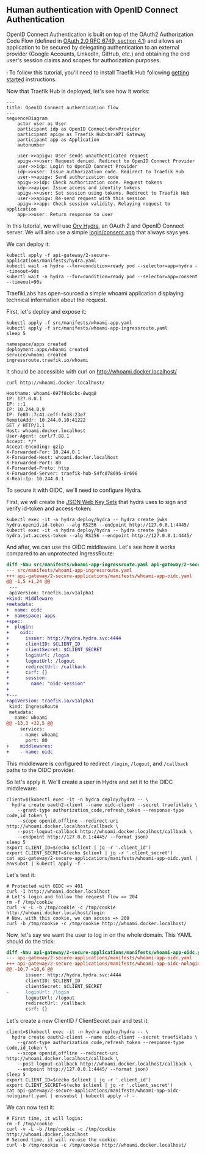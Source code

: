 ## Human authentication with OpenID Connect Authentication

OpenID Connect Authentication is built on top of the OAuth2 Authorization Code Flow (defined in [OAuth 2.0 RFC 6749, section 4.1](https://tools.ietf.org/html/rfc6749#section-4.1)) and allows an application to be secured by delegating authentication to an external provider (Google Accounts, LinkedIn, GitHub, etc.) and obtaining the end user's session claims and scopes for authorization purposes.

:information_source: To follow this tutorial, you'll need to install Traefik Hub following [getting started](../1-getting-started/README.md) instructions.

Now that Traefik Hub is deployed, let's see how it works:

```mermaid
---
title: OpenID Connect authentication flow
---
sequenceDiagram
    actor user as User
    participant idp as OpenID Connect<br>Provider
    participant apigw as Traefik Hub<br>API Gateway
    participant app as Application
    autonumber

    user->>apigw: User sends unauthenticated request
    apigw->>user: Request denied. Redirect to OpenID Connect Provider
    user->>idp: Login to OpenID Connect Provider
    idp->>user: Issue authorization code. Redirect to Traefik Hub
    user->>apigw: Send authorization code
    apigw->>idp: Check authorization code. Request tokens
    idp->>apigw: Issue access and identity tokens
    apigw->>user: Set session using tokens. Redirect to Traefik Hub
    user->>apigw: Re-send request with this session
    apigw->>app: Check session validity. Relaying request to application
    app->>user: Return response to user
```

In this tutorial, we will use [Ory Hydra](https://www.ory.sh/hydra/), an OAuth 2 and OpenID Connect server. We will also use a simple [login/consent app](https://github.com/jlevesy/hail-hydra) that always says yes.

We can deploy it:

```shell
kubectl apply -f api-gateway/2-secure-applications/manifests/hydra.yaml
kubectl wait -n hydra --for=condition=ready pod --selector=app=hydra --timeout=90s
kubectl wait -n hydra --for=condition=ready pod --selector=app=consent --timeout=90s
```

TraefikLabs has open-sourced a simple whoami application displaying technical information about the request.

First, let's deploy and expose it:

```shell
kubectl apply -f src/manifests/whoami-app.yaml
kubectl apply -f src/manifests/whoami-app-ingressroute.yaml
sleep 5
```

```shell
namespace/apps created
deployment.apps/whoami created
service/whoami created
ingressroute.traefik.io/whoami
```

It should be accessible with curl on http://whoami.docker.localhost/

```shell
curl http://whoami.docker.localhost/
```

```shell
Hostname: whoami-697f8c6cbc-8wqq8
IP: 127.0.0.1
IP: ::1
IP: 10.244.0.9
IP: fe80::7c41:ceff:fe38:23e7
RemoteAddr: 10.244.0.10:41222
GET / HTTP/1.1
Host: whoami.docker.localhost
User-Agent: curl/7.88.1
Accept: */*
Accept-Encoding: gzip
X-Forwarded-For: 10.244.0.1
X-Forwarded-Host: whoami.docker.localhost
X-Forwarded-Port: 80
X-Forwarded-Proto: http
X-Forwarded-Server: traefik-hub-54fc878695-8r696
X-Real-Ip: 10.244.0.1
```

To secure it with OIDC, we'll need to configure Hydra.

First, we will create the [JSON Web Key Sets](https://www.ory.sh/docs/hydra/jwks) that hydra uses to sign and verify id-token and access-token:

```shell
kubectl exec -it -n hydra deploy/hydra -- hydra create jwks hydra.openid.id-token --alg RS256 --endpoint http://127.0.0.1:4445/
kubectl exec -it -n hydra deploy/hydra -- hydra create jwks hydra.jwt.access-token --alg RS256 --endpoint http://127.0.0.1:4445/
```

And after, we can use the OIDC middleware. Let's see how it works compared to an unprotected IngressRoute:

```diff
diff -Nau src/manifests/whoami-app-ingressroute.yaml api-gateway/2-secure-applications/manifests/whoami-app-oidc.yaml
--- src/manifests/whoami-app-ingressroute.yaml
+++ api-gateway/2-secure-applications/manifests/whoami-app-oidc.yaml
@@ -1,5 +1,24 @@
 ---
 apiVersion: traefik.io/v1alpha1
+kind: Middleware
+metadata:
+  name: oidc
+  namespace: apps
+spec:
+  plugin:
+    oidc:
+      issuer: http://hydra.hydra.svc:4444
+      clientID: $CLIENT_ID
+      clientSecret: $CLIENT_SECRET
+      loginUrl: /login
+      logoutUrl: /logout
+      redirectUrl: /callback
+      csrf: {}
+      session:
+        name: "oidc-session"
+
+---
+apiVersion: traefik.io/v1alpha1
 kind: IngressRoute
 metadata:
   name: whoami
@@ -13,3 +32,5 @@
     services:
     - name: whoami
       port: 80
+    middlewares:
+    - name: oidc
```

This middleware is configured to redirect `/login`, `/logout`, and `/callback` paths to the OIDC provider.

So let's apply it. We'll create a user in Hydra and set it to the OIDC middleware:

```shell
client=$(kubectl exec -it -n hydra deploy/hydra -- \
  hydra create oauth2-client --name oidc-client --secret traefiklabs \
    --grant-type authorization_code,refresh_token --response-type code,id_token \
    --scope openid,offline --redirect-uri http://whoami.docker.localhost/callback \
    --post-logout-callback http://whoami.docker.localhost/callback \
    --endpoint http://127.0.0.1:4445/ --format json)
sleep 5
export CLIENT_ID=$(echo $client | jq -r '.client_id')
export CLIENT_SECRET=$(echo $client | jq -r '.client_secret')
cat api-gateway/2-secure-applications/manifests/whoami-app-oidc.yaml | envsubst | kubectl apply -f -
```

Let's test it:

```shell
# Protected with OIDC => 401
curl -I http://whoami.docker.localhost
# Let's login and follow the request flow => 204
rm -f /tmp/cookie
curl -v -L -b /tmp/cookie -c /tmp/cookie http://whoami.docker.localhost/login
# Now, with this cookie, we can access => 200
curl -b /tmp/cookie -c /tmp/cookie http://whoami.docker.localhost/
```

Now, let's say we want the user to log in on the whole domain. This YAML should do the trick:

```diff
diff -Nau api-gateway/2-secure-applications/manifests/whoami-app-oidc.yaml api-gateway/2-secure-applications/manifests/whoami-app-oidc-nologinurl.yaml
--- api-gateway/2-secure-applications/manifests/whoami-app-oidc.yaml
+++ api-gateway/2-secure-applications/manifests/whoami-app-oidc-nologinurl.yaml
@@ -10,7 +10,6 @@
       issuer: http://hydra.hydra.svc:4444
       clientID: $CLIENT_ID
       clientSecret: $CLIENT_SECRET
-      loginUrl: /login
       logoutUrl: /logout
       redirectUrl: /callback
       csrf: {}
```

Let's create a new ClientID / ClientSecret pair and test it:

```shell
client=$(kubectl exec -it -n hydra deploy/hydra -- \
  hydra create oauth2-client --name oidc-client --secret traefiklabs \
    --grant-type authorization_code,refresh_token --response-type code,id_token \
    --scope openid,offline --redirect-uri http://whoami.docker.localhost/callback \
    --post-logout-callback http://whoami.docker.localhost/callback \
    --endpoint http://127.0.0.1:4445/ --format json)
sleep 5
export CLIENT_ID=$(echo $client | jq -r '.client_id')
export CLIENT_SECRET=$(echo $client | jq -r '.client_secret')
cat api-gateway/2-secure-applications/manifests/whoami-app-oidc-nologinurl.yaml | envsubst | kubectl apply -f -
```

We can now test it:

```shell
# First time, it will login:
rm -f /tmp/cookie
curl -v -L -b /tmp/cookie -c /tmp/cookie http://whoami.docker.localhost
# Second time, it will re-use the cookie:
curl -b /tmp/cookie -c /tmp/cookie http://whoami.docker.localhost/
```
